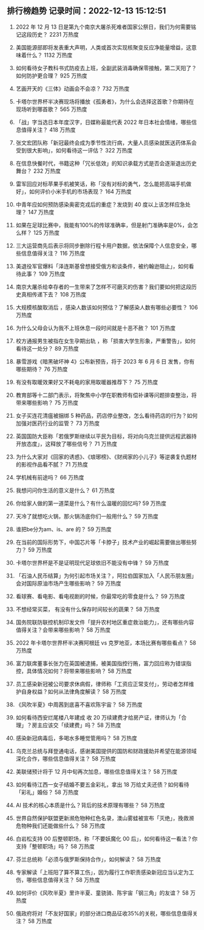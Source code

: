 
## 排行榜趋势 记录时间：2022-12-13 15:12:51
  
  1. 2022 年 12 月 13 日是第九个南京大屠杀死难者国家公祭日，我们为何需要铭记这段历史？ 2231 万热度
    
  2. 美国能源部即将发表重大声明，人类或首次实现核聚变反应净能量增益，这意味着什么？ 1132 万热度
    
  3. 如何看待女子教科书式防疫去上班，全副武装消毒确保零接触，第二天阳了？如何防护更合理？ 925 万热度
    
  4. 艺画开天的《三体》动画会不会凉？ 732 万热度
    
  5. 卡塔尔世界杯半决赛现场将播放《孤勇者》，为什么会选择这首歌？你期待在现场听到哪首歌？ 565 万热度
    
  6. 「战」字当选日本年度汉字，日媒称最能代表 2022 年日本社会情绪，哪些信息值得关注？ 418 万热度
    
  7. 张文宏团队称「新冠最终会成为季节性流行病，大量人员感染就医送药体系会受到很大影响」，如何看待这一评估？ 322 万热度
    
  8. 在信息快餐时代，书籍这种「冗长低效」的知识承载方式是否会逐渐退出历史舞台？ 232 万热度
    
  9. 雷军回应对标苹果手机被笑话，称「没有对标的勇气，怎么能把高端手机做好」，如何评价小米手机的市场表现？ 164 万热度
    
  10. 中青年应如何预防感染奥密克戎后的重症？发烧到 40 度以上该怎样应急处理？ 147 万热度
    
  11. 如果在足球比赛中，我能有100%的传球准确率，但是射门准确率是0%，会怎么样？ 125 万热度
    
  12. 三大运营商先后表示将同步删除行程卡用户数据，依法保障个人信息安全，哪些信息值得关注？ 116 万热度
    
  13. 美退役军官爆料「泽连斯基曾想接受俄方和谈条件，被约翰逊阻止」，如何看待此事？ 109 万热度
    
  14. 南京大屠杀给幸存者的一生带来了怎样不可磨灭的伤害？我们要如何把这段历史真相传递下去？ 108 万热度
    
  15. 大规模核酸取消后 ，感染人数该如何预估？了解感染人数有哪些必要性？ 106 万热度
    
  16. 为什么父母会认为我不上班休息一段时间就是十恶不赦？ 101 万热度
    
  17. 校方通报男生被指在女生孕期出轨 ，称「损害大学生形象，严重警告」，如何看待这一处分？ 89 万热度
    
  18. 暴雪游戏《暗黑破坏神 4》公布新预告，将于 2023 年 6 月 6 日 发售，你有哪些期待？ 76 万热度
    
  19. 有没有取暖效果好又不耗电的家用取暖器推荐下？ 75 万热度
    
  20. 教育部等十二部门表示，将聚焦中小学在职教师有偿补课等问题排查整治，将带来哪些影响？ 75 万热度
    
  21. 女子买连花清瘟被捆绑 5 种药品，药店停业整改，怎么看待药店的行为？如何加强对医药行业的监管？ 73 万热度
    
  22. 英国国防大臣称「若俄罗斯继续以平民为目标，将对向乌克兰提供远程武器持开放态度」，这释放了哪些信号？ 71 万热度
    
  23. 为什么大家对《回家的诱惑》、《琅琊榜》、《财阀家的小儿子》等逆袭复仇题材的影视作品看不腻？ 71 万热度
    
  24. 学机械有前途吗？ 66 万热度
    
  25. 我想问问你生活的意义是什么？ 61 万热度
    
  26. 你给家人做的第一道菜是什么？有什么温暖的回忆吗? 59 万热度
    
  27. 天冷了就想吃火锅，那火锅汤底你们一般用什么？ 59 万热度
    
  28. 谁把be分为am、is、are 的？ 59 万热度
    
  29. 在当前的国际形势下，中国芯片等「卡脖子」技术产业的崛起需要做出哪些努力？ 59 万热度
    
  30. 卡塔尔世界杯是不是证明现代足球依旧不能没有中锋？ 59 万热度
    
  31. 「石油人民币结算」为何引起市场关注？，阿拉伯国家加入「人民币朋友圈」会对国际原油市场产生哪些影响？ 59 万热度
    
  32. 看球赛、看电影、看电视剧的时候，你最常吃的零食是什么？ 59 万热度
    
  33. 不想经常买菜， 有没有什么保存时间较长的蔬果？ 58 万热度
    
  34. 国务院联防联控机制印发文件「提升农村地区重症救治能力」，还有哪些内容值得关注？会带来哪些影响？ 58 万热度
    
  35. 2022 年卡塔尔世界杯半决赛阿根廷 vs 克罗地亚，本场比赛有哪些看点？ 58 万热度
    
  36. 富力联席董事长张力在英国被逮捕，被美国指控行贿，富力回应称为错误指控，具体情况如何？将带来哪些影响？ 58 万热度
    
  37. 员工感染新冠被公司要求休病假，律师称「工资应正常支付」，劳动者怎样维护自身权益？如何从法律角度解读？ 58 万热度
    
  38. 《风吹半夏》中周茜到底喜不喜欢陈宇宙？ 58 万热度
    
  39. 如何看待西安烂尾楼八年建成 收 20 万续建费才给房产证，律师认为「合理」？房主应该交「续建费」吗？ 58 万热度
    
  40. 感染新冠病毒后，多喝水多睡觉管用吗？ 58 万热度
    
  41. 乌克兰总统与拜登通电话，感谢美国提供的国防和财政援助并希望在能源领域深化合作，哪些信息值得关注？ 58 万热度
    
  42. 美联储预计将于 12 月中旬再次加息，哪些信息值得关注？ 58 万热度
    
  43. 如何看待江西一女子结婚不要五金彩礼，拿出 18 万给丈夫还债？如何看待「彩礼」婚俗？ 58 万热度
    
  44. AI 技术的核心本质是什么？背后的技术原理有哪些？ 58 万热度
    
  45. 世界自然保护联盟更新濒危物种红色名录，澳山雾蛙被宣布「灭绝」，挽救濒危物种我们还能做些什么？ 58 万热度
    
  46. 白岩松支持 00 后整顿职场，称「不要妖魔化 00 后」，如何看待这一看法？你支持「整顿职场」吗？ 58 万热度
    
  47. 芬兰总统称「必须与俄罗斯保持合作」，如何解读？ 58 万热度
    
  48. 专家解读「上班阳了算不算工伤」，因为履行工作职责感染新冠应当认定为工伤，哪些信息值得关注？ 58 万热度
    
  49. 如何评价《风吹半夏》里许半夏、童骁骑、陈宇宙「钢三角」的友谊？ 58 万热度
    
  50. 俄政府将对「不友好国家」的部分进口商品征收35%的关税，哪些信息值得关注？ 58 万热度
    